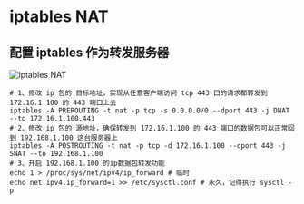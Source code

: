 # iptables NAT

## 配置 iptables 作为转发服务器

![iptables NAT](./images/iptables-nat.png)

``` shell
# 1、修改 ip 包的 目标地址，实现从任意客户端访问 tcp 443 口的请求都转发到 172.16.1.100 的 443 端口上去
iptables -A PREROUTING -t nat -p tcp -s 0.0.0.0/0 --dport 443 -j DNAT --to 172.16.1.100.443
# 2、修改 ip 包的 源地址，确保转发到 172.16.1.100 的 443 端口的数据包可以正常回到 192.168.1.100 这台服务器上
iptables -A POSTROUTING -t nat -p tcp -d 172.16.1.100 --dport 443 -j SNAT --to 192.168.1.100
# 3、开启 192.168.1.100 的ip数据包转发功能
echo 1 > /proc/sys/net/ipv4/ip_forward # 临时
echo net.ipv4.ip_forward=1 >> /etc/sysctl.conf # 永久，记得执行 sysctl -p
```
